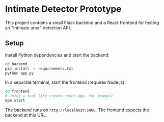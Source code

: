 # Intimate Detector Prototype

This project contains a small Flask backend and a React frontend for testing an "intimate area" detection API.

## Setup

Install Python dependencies and start the backend:

```bash
cd backend
pip install -r requirements.txt
python app.py
```

In a separate terminal, start the frontend (requires Node.js):

```bash
cd frontend
# Using a tool like create-react-app, for example
npm start
```

The backend runs on `http://localhost:5000`. The frontend expects the backend at this URL.

